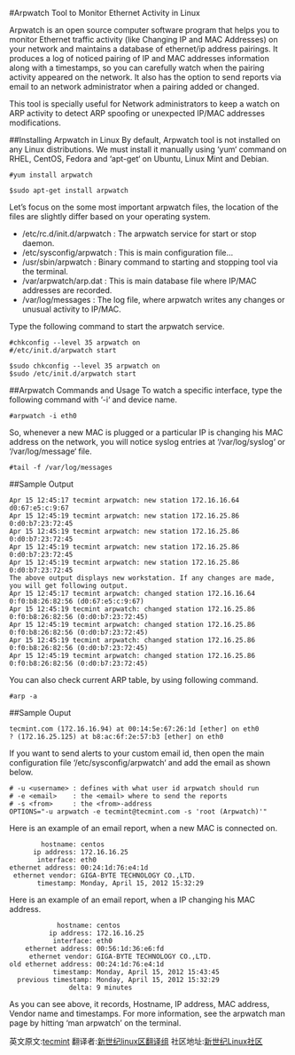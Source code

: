 #Arpwatch Tool to Monitor Ethernet Activity in Linux

Arpwatch is an open source computer software program that helps you to monitor Ethernet traffic activity (like Changing IP and MAC Addresses) on your network and maintains a database of ethernet/ip address pairings. It produces a log of noticed pairing of IP and MAC addresses information along with a timestamps, so you can carefully watch when the pairing activity appeared on the network. It also has the option to send reports via email to an network administrator when a pairing added or changed.

This tool is specially useful for Network administrators to keep a watch on ARP activity to detect ARP spoofing or unexpected IP/MAC addresses modifications.

##Installing Arpwatch in Linux
By default, Arpwatch tool is not installed on any Linux distributions. We must install it manually using ‘yum‘ command on RHEL, CentOS, Fedora and ‘apt-get‘ on Ubuntu, Linux Mint and Debian.
```Shell
#yum install arpwatch
```
```Shell
$sudo apt-get install arpwatch
```

Let’s focus on the some most important arpwatch files, the location of the files are slightly differ based on your operating system.
* /etc/rc.d/init.d/arpwatch : The arpwatch service for start or stop daemon.
* /etc/sysconfig/arpwatch : This is main configuration file…
* /usr/sbin/arpwatch : Binary command to starting and stopping tool via the terminal.
* /var/arpwatch/arp.dat : This is main database file where IP/MAC addresses are recorded.
* /var/log/messages : The log file, where arpwatch writes any changes or unusual activity to IP/MAC.

Type the following command to start the arpwatch service.
```Shell
#chkconfig --level 35 arpwatch on
#/etc/init.d/arpwatch start
```
```Shell
$sudo chkconfig --level 35 arpwatch on
$sudo /etc/init.d/arpwatch start
```
##Arpwatch Commands and Usage
To watch a specific interface, type the following command with ‘-i‘ and device name.
```Shell
#arpwatch -i eth0
```
So, whenever a new MAC is plugged or a particular IP is changing his MAC address on the network, you will notice syslog entries at ‘/var/log/syslog‘ or ‘/var/log/message‘ file.
```Shell
#tail -f /var/log/messages
```
##Sample Output
```Shell
Apr 15 12:45:17 tecmint arpwatch: new station 172.16.16.64 d0:67:e5:c:9:67
Apr 15 12:45:19 tecmint arpwatch: new station 172.16.25.86 0:d0:b7:23:72:45
Apr 15 12:45:19 tecmint arpwatch: new station 172.16.25.86 0:d0:b7:23:72:45
Apr 15 12:45:19 tecmint arpwatch: new station 172.16.25.86 0:d0:b7:23:72:45
Apr 15 12:45:19 tecmint arpwatch: new station 172.16.25.86 0:d0:b7:23:72:45
The above output displays new workstation. If any changes are made, you will get following output.
Apr 15 12:45:17 tecmint arpwatch: changed station 172.16.16.64 0:f0:b8:26:82:56 (d0:67:e5:c:9:67)
Apr 15 12:45:19 tecmint arpwatch: changed station 172.16.25.86 0:f0:b8:26:82:56 (0:d0:b7:23:72:45)
Apr 15 12:45:19 tecmint arpwatch: changed station 172.16.25.86 0:f0:b8:26:82:56 (0:d0:b7:23:72:45)
Apr 15 12:45:19 tecmint arpwatch: changed station 172.16.25.86 0:f0:b8:26:82:56 (0:d0:b7:23:72:45)
Apr 15 12:45:19 tecmint arpwatch: changed station 172.16.25.86 0:f0:b8:26:82:56 (0:d0:b7:23:72:45)
```

You can also check current ARP table, by using following command.
```Shell
#arp -a
```
##Sample Ouput
```Shell
tecmint.com (172.16.16.94) at 00:14:5e:67:26:1d [ether] on eth0
? (172.16.25.125) at b8:ac:6f:2e:57:b3 [ether] on eth0
```

If you want to send alerts to your custom email id, then open the main configuration file ‘/etc/sysconfig/arpwatch‘ and add the email as shown below.
```Shell
# -u <username> : defines with what user id arpwatch should run
# -e <email>    : the <email> where to send the reports
# -s <from>     : the <from>-address
OPTIONS="-u arpwatch -e tecmint@tecmint.com -s 'root (Arpwatch)'"
```

Here is an example of an email report, when a new MAC is connected on.
```Shell
        hostname: centos
      ip address: 172.16.16.25
       interface: eth0
ethernet address: 00:24:1d:76:e4:1d
 ethernet vendor: GIGA-BYTE TECHNOLOGY CO.,LTD.
       timestamp: Monday, April 15, 2012 15:32:29
```
Here is an example of an email report, when a IP changing his MAC address.
```Shell
            hostname: centos
          ip address: 172.16.16.25
           interface: eth0
    ethernet address: 00:56:1d:36:e6:fd
     ethernet vendor: GIGA-BYTE TECHNOLOGY CO.,LTD.
old ethernet address: 00:24:1d:76:e4:1d
           timestamp: Monday, April 15, 2012 15:43:45
  previous timestamp: Monday, April 15, 2012 15:32:29 
               delta: 9 minutes
```
As you can see above, it records, Hostname, IP address, MAC address, Vendor name and timestamps. For more information, see the arpwatch man page by hitting ‘man arpwatch’ on the terminal.

英文原文:[tecmint](http://www.tecmint.com/monitor-ethernet-activity-in-linux/) 翻译者:[新世纪linux区翻译组](https://github.com/21ops/21opsttug) 社区地址:[新世纪Linux社区](http://www.21ops.com)
